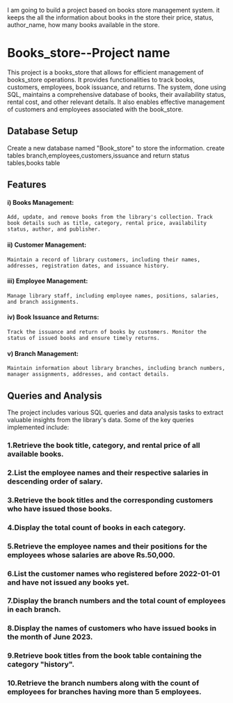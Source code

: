 I am going to build a project based on books store management system. it keeps the all the information about books in the store their price, status, author_name, how many books available in the store.

# Books_store--Project name
This project is a books_store that allows for efficient management of books_store operations. It provides functionalities to track books, customers, employees, book issuance, and returns. The system, done using SQL, maintains a comprehensive database of books, their availability status, rental cost, and other relevant details. It also enables effective management of customers and employees associated with the book_store.

## Database Setup
Create a new database named "Book_store" to store the information.
create tables branch,employees,customers,issuance and return status tables,books table
## Features
#### i) Books Management: 
    Add, update, and remove books from the library's collection. Track book details such as title, category, rental price, availability status, author, and publisher.
#### ii) Customer Management:
    Maintain a record of library customers, including their names, addresses, registration dates, and issuance history.
#### iii) Employee Management: 
    Manage library staff, including employee names, positions, salaries, and branch assignments.
#### iv) Book Issuance and Returns: 
    Track the issuance and return of books by customers. Monitor the status of issued books and ensure timely returns.
#### v) Branch Management: 
    Maintain information about library branches, including branch numbers, manager assignments, addresses, and contact details.
## Queries and Analysis
The project includes various SQL queries and data analysis tasks to extract valuable insights from the library's data. Some of the key queries implemented include:
### 1.Retrieve the book title, category, and rental price of all available books.
### 2.List the employee names and their respective salaries in descending order of salary.
### 3.Retrieve the book titles and the corresponding customers who have issued those books.
### 4.Display the total count of books in each category.
### 5.Retrieve the employee names and their positions for the employees whose salaries are above Rs.50,000.
### 6.List the customer names who registered before 2022-01-01 and have not issued any books yet.
### 7.Display the branch numbers and the total count of employees in each branch.
### 8.Display the names of customers who have issued books in the month of June 2023.
### 9.Retrieve book titles from the book table containing the category "history".
### 10.Retrieve the branch numbers along with the count of employees for branches having more than 5 employees.

